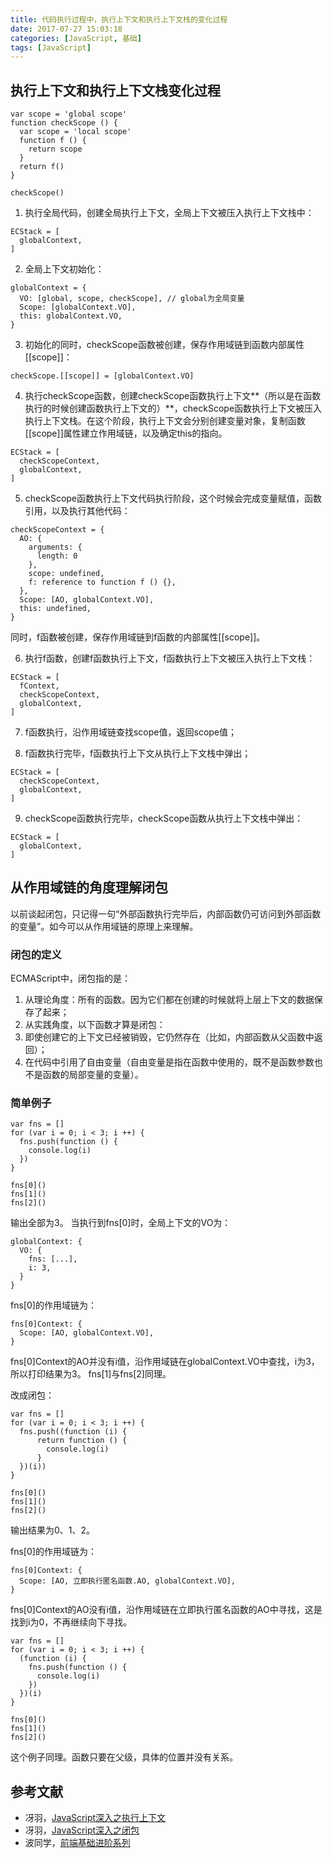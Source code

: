 ```yaml
---
title: 代码执行过程中，执行上下文和执行上下文栈的变化过程
date: 2017-07-27 15:03:18
categories: [JavaScript, 基础]
tags: [JavaScript]
---
```


## 执行上下文和执行上下文栈变化过程

```
var scope = 'global scope'
function checkScope () {
  var scope = 'local scope'
  function f () {
    return scope
  }
  return f()
}

checkScope()
```

1. 执行全局代码，创建全局执行上下文，全局上下文被压入执行上下文栈中：

```
ECStack = [
  globalContext,
]
```

2. 全局上下文初始化：

```
globalContext = {
  VO: [global, scope, checkScope], // global为全局变量
  Scope: [globalContext.VO],
  this: globalContext.VO,
}
```

3. 初始化的同时，checkScope函数被创建，保存作用域链到函数内部属性[[scope]]：

```
checkScope.[[scope]] = [globalContext.VO]
```

4. 执行checkScope函数，创建checkScope函数执行上下文**（所以是在函数执行的时候创建函数执行上下文的）**，checkScope函数执行上下文被压入执行上下文栈。在这个阶段，执行上下文会分别创建变量对象，复制函数[[scope]]属性建立作用域链，以及确定this的指向。

```
ECStack = [
  checkScopeContext,
  globalContext,
]
```

5. checkScope函数执行上下文代码执行阶段，这个时候会完成变量赋值，函数引用，以及执行其他代码：


```
checkScopeContext = {
  AO: {
    arguments: {
      length: 0
    },
    scope: undefined,
    f: reference to function f () {},
  },
  Scope: [AO, globalContext.VO],
  this: undefined,
}
```

 同时，f函数被创建，保存作用域链到f函数的内部属性[[scope]]。

6. 执行f函数，创建f函数执行上下文，f函数执行上下文被压入执行上下文栈：

```
ECStack = [
  fContext,
  checkScopeContext,
  globalContext,
]
```

7. f函数执行，沿作用域链查找scope值，返回scope值；

8. f函数执行完毕，f函数执行上下文从执行上下文栈中弹出；

```
ECStack = [
  checkScopeContext,
  globalContext,
]
```

9. checkScope函数执行完毕，checkScope函数从执行上下文栈中弹出：

```
ECStack = [
  globalContext,
]
```

## 从作用域链的角度理解闭包

以前谈起闭包，只记得一句“外部函数执行完毕后，内部函数仍可访问到外部函数的变量”。如今可以从作用域链的原理上来理解。

### 闭包的定义

ECMAScript中，闭包指的是：

1. 从理论角度：所有的函数。因为它们都在创建的时候就将上层上下文的数据保存了起来；
2. 从实践角度，以下函数才算是闭包：
1. 即使创建它的上下文已经被销毁，它仍然存在（比如，内部函数从父函数中返回）；
2. 在代码中引用了自由变量（自由变量是指在函数中使用的，既不是函数参数也不是函数的局部变量的变量）。

### 简单例子

```
var fns = []
for (var i = 0; i < 3; i ++) {
  fns.push(function () {
    console.log(i)
  })
}

fns[0]()
fns[1]()
fns[2]()
```

输出全部为3。
当执行到fns[0]时，全局上下文的VO为：

```
globalContext: {
  VO: {
    fns: [...],
    i: 3,
  }
}
```

fns[0]的作用域链为：

```
fns[0]Context: {
  Scope: [AO, globalContext.VO],
}
```

fns[0]Context的AO并没有i值，沿作用域链在globalContext.VO中查找，i为3，所以打印结果为3。
fns[1]与fns[2]同理。

改成闭包：

```
var fns = []
for (var i = 0; i < 3; i ++) {
  fns.push((function (i) {
      return function () {
        console.log(i)
      }
  })(i))
}

fns[0]()
fns[1]()
fns[2]()
```

输出结果为0、1、2。

fns[0]的作用域链为：

```
fns[0]Context: {
  Scope: [AO, 立即执行匿名函数.AO, globalContext.VO],
}
```

fns[0]Context的AO没有i值，沿作用域链在立即执行匿名函数的AO中寻找，这是找到i为0，不再继续向下寻找。

```
var fns = []
for (var i = 0; i < 3; i ++) {
  (function (i) {
    fns.push(function () {
      console.log(i)
    })
  })(i)
}

fns[0]()
fns[1]()
fns[2]()
```

这个例子同理。函数只要在父级，具体的位置并没有关系。

## 参考文献

- 冴羽，[JavaScript深入之执行上下文](https://github.com/mqyqingfeng/Blog/issues/8)
- 冴羽，[JavaScript深入之闭包](https://github.com/mqyqingfeng/Blog/issues/9)
- 波同学，[前端基础进阶系列](http://www.jianshu.com/p/cd3fee40ef59)
